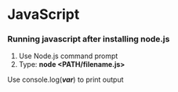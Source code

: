 # JavaScript
### Running javascript after installing node.js
1. Use Node.js command prompt
2. Type: **node \<PATH/filename.js\>**

Use console.log(***var***) to print output
